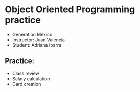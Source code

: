 <h1> Object Oriented Programming practice </h1>

- Generation México
- Instructor: Juan Valencia
- Student: Adriana Ibarra

## Practice: 
- Class review
- Salary calculation
- Card creation
